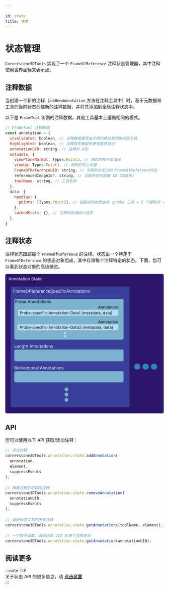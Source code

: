 ```yaml
---

id: state  
title: 状态  
---
```


# 状态管理

`Cornerstone3DTools` 实现了一个 `FrameOfReference` 注释状态管理器，其中注释使用世界坐标来表示点。

## 注释数据

当创建一个新的注释（`addNewAnnotation` 方法在注释工具中）时，基于元数据和工具的当前状态创建新的注释数据，并将其添加到全局注释状态中。

以下是 `ProbeTool` 实例的注释数据。其他工具基本上遵循相同的模式。

```js
// ProbeTool 注释数据
const annotation = {
  invalidated: boolean, // 注释数据是否由于例如移动其控制点而无效
  highlighted: boolean, // 注释是否被鼠标悬停高亮显示
  annotationUID: string, // 注释的 UID
  metadata: {
    viewPlaneNormal: Types.Point3, // 相机的视平面法线
    viewUp: Types.Point3, // 相机的视上向量
    FrameOfReferenceUID: string, // 注释所在视口的 FrameOfReferenceUID
    referencedImageId?: string, // 注释所在的图像 ID（如适用）
    toolName: string, // 工具名称
  },
  data: {
    handles: {
      points: [Types.Point3], // 控制点的世界坐标（probe 工具 = 1 个控制点 = 1 个 x,y,z 点）
    },
    cachedStats: {}, // 注释的存储统计信息
  },
}
```

## 注释状态

注释状态跟踪每个 `FrameOfReference` 的注释。状态由一个特定于 `FrameOfReference` 的状态对象组成，其中存储每个注释特定的状态。下面，您可以看到状态对象的高级概览。

<div style={{textAlign: 'center', width:"80%"}}>

![](../../../assets/annotation-state.png)

</div>

## API

您可以使用以下 API 获取/添加注释：

```js
// 添加注释
cornerstone3DTools.annotation.state.addAnnotation(
  annotation,
  element,
  suppressEvents
);

// 根据注释引用移除注释
cornerstone3DTools.annotation.state.removeAnnotation(
  annotationUID,
  suppressEvents
);

// 返回给定工具的所有注释
cornerstone3DTools.annotation.state.getAnnotations(toolName, element);

// 一个助手函数，返回匹配 UID 的单个注释条目
cornerstone3DTools.annotation.state.getAnnotation(annotationUID);
```

## 阅读更多

:::note TIP  
关于状态 API 的更多信息，请 [**点击这里**](/api/tools/namespace/annotation#state)  
:::